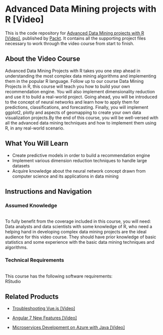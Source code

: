 # Advanced Data Mining projects with R [Video]
This is the code repository for [Advanced Data Mining projects with R [Video]](https://www.packtpub.com/big-data-and-business-intelligence/advanced-data-mining-projects-r-video?utm_source=github&utm_medium=repository&utm_campaign=9781787283770), published by [Packt](https://www.packtpub.com/?utm_source=github). It contains all the supporting project files necessary to work through the video course from start to finish.
## About the Video Course
Advanced Data Mining Projects with R takes you one step ahead in understanding the most complex data mining algorithms and implementing them in the popular R language. Follow up to our course Data Mining Projects in R, this course will teach you how to build your own recommendation engine. You will also implement dimensionality reduction and use it to build a real-world project. Going ahead, you will be introduced to the concept of neural networks and learn how to apply them for predictions, classifications, and forecasting. Finally, you will implement ggplot2, plotly and aspects of geomapping to create your own data visualization projects.By the end of this course, you will be well-versed with all the advanced data mining techniques and how to implement them using R, in any real-world scenario.

<H2>What You Will Learn</H2>
<DIV class=book-info-will-learn-text>
<UL>
<LI>Create predictive models in order to build a recommendation engine
<LI>Implement various dimension reduction techniques to handle large datasets
<LI>Acquire knowledge about the neural network concept drawn from computer science and its applications in data mining   </LI></UL></DIV>

## Instructions and Navigation
### Assumed Knowledge
<br>To fully benefit from the coverage included in this course, you will need:<br/>
Data analysts and data scientists with some knowledge of R, who need a helping hand in developing complex data mining projects are the ideal audience for this video course. They should have prior knowledge of basic statistics and some experience with the basic data mining techniques and algorithms.

### Technical Requirements
<br>This course has the following software requirements:<br/>
RStudio

## Related Products
* [Troubleshooting Vue.js [Video]](https://www.packtpub.com/application-development/troubleshooting-vuejs-video?utm_source=github&utm_medium=repository&utm_campaign=9781788993531)

* [Angular 7 New Features [Video]](https://www.packtpub.com/web-development/angular-7-new-features-video?utm_source=github&utm_medium=repository&utm_campaign=9781789619683)

* [Microservices Development on Azure with Java [Video]](https://www.packtpub.com/virtualization-and-cloud/microservices-development-azure-java-video?utm_source=github&utm_medium=repository&utm_campaign=9781789808858)
